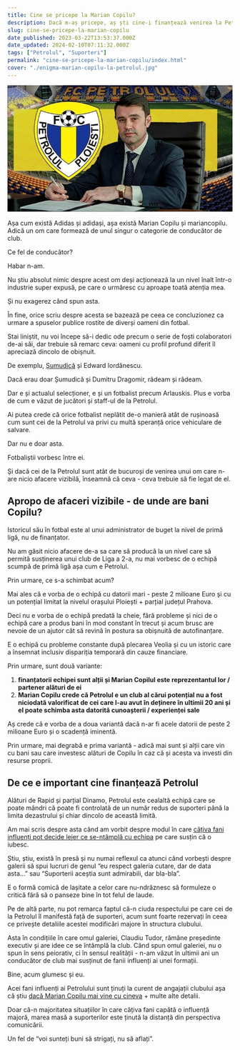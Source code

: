 ```yaml
---
title: Cine se pricepe la Marian Copilu?
description: Dacă m-aș pricepe, aș ști cine-i finanțează venirea la Petrolul. Adică la un club cu datorii de peste 2 Mil. Euro
slug: cine-se-pricepe-la-marian-copilu
date_published: 2023-03-22T13:53:37.000Z
date_updated: 2024-02-10T07:11:32.000Z
tags: ["Petrolul", "Suporteri"]
permalink: "cine-se-pricepe-la-marian-copilu/index.html"
cover: "./enigma-marian-copilu-la-petrolul.jpg"
---
```


![Marian Copilu pozând ca un elev de clasa a II-a, cu stilou și caiet pe pupitrul din fața sa](./enigma-marian-copilu-la-petrolul.jpg)

Așa cum există Adidas și adidași, așa există Marian Copilu și mariancopilu. Adică un om care formează de unul singur o categorie de conducător de club.

Ce fel de conducător?

Habar n-am.

Nu știu absolut nimic despre acest om deși acționează la un nivel înalt într-o industrie super expusă, pe care o urmăresc cu aproape toată atenția mea.

Și nu exagerez când spun asta.

În fine, orice scriu despre acesta se bazează pe ceea ce concluzionez ca urmare a spuselor publice rostite de diverși oameni din fotbal.

Stai liniștit, nu voi începe să-i dedic ode precum o serie de foști colaboratori de-ai săi, dar trebuie să remarc ceva: oameni cu profil profund diferit îl apreciază dincolo de obișnuit.

De exemplu, [Șumudică](https://www.cameravar.ro/sumudica/) și Edward Iordănescu.

Dacă erau doar Șumudică și Dumitru Dragomir, râdeam și râdeam.

Dar e și actualul selecționer, e și un fotbalist precum Arlauskis. Plus e vorba de cum e văzut de jucători și staff-ul de la Petrolul.

Ai putea crede că orice fotbalist neplătit de-o manieră atât de rușinoasă cum sunt cei de la Petrolul va privi cu multă speranță orice vehiculare de salvare.

Dar nu e doar asta.

Fotbaliștii vorbesc între ei.

Și dacă cei de la Petrolul sunt atât de bucuroși de venirea unui om care n-are nicio afacere vizibilă, înseamnă că ceva - ceva trebuie să fie legat de el.

## Apropo de afaceri vizibile - de unde are bani Copilu?

Istoricul său în fotbal este al unui administrator de buget la nivel de primă ligă, nu de finanțator.

Nu am găsit nicio afacere de-a sa care să producă la un nivel care să permită susținerea unui club de Liga a 2-a, nu mai vorbesc de o echipă scumpă de primă ligă așa cum e Petrolul.

Prin urmare, ce s-a schimbat acum?

Mai ales că e vorba de o echipă cu datorii mari - peste 2 milioane Euro și cu un potențial limitat la nivelul orașului Ploiești + parțial județul Prahova.

Deci nu e vorba de o echipă predată la cheie, fără probleme și nici de o echipă care a produs bani în mod constant în trecut și acum brusc are nevoie de un ajutor cât să revină în postura sa obișnuită de autofinanțare.

E o echipă cu probleme constante după plecarea Veolia și cu un istoric care a însemnat inclusiv dispariția temporară din cauze financiare.

Prin urmare, sunt două variante:

1. **finanțatorii echipei sunt alții și Marian Copilul este reprezentantul lor / partener alături de ei**
2. **Marian Copilu crede că Petrolul e un club al cărui potențial nu a fost niciodată valorificat de cei care l-au avut în deținere în ultimii 20 ani și el poate schimba asta datorită cunoașterii / experienței sale**

Aș crede că e vorba de a doua variantă dacă n-ar fi acele datorii de peste 2 milioane Euro și o scadență iminentă.

Prin urmare, mai degrabă e prima variantă - adică mai sunt și alții care vin cu bani sau care investesc alături de Copilu în caz că și acesta va investi din resurse proprii.

## De ce e important cine finanțează Petrolul

Alături de Rapid și parțial Dinamo, Petrolul este cealaltă echipă care se poate mândri că poate fi controlată de un număr redus de suporteri până la limita dezastrului și chiar dincolo de această limită.

Am mai scris despre asta când am vorbit despre modul în care [câțiva fani influenți pot decide lejer ce se-ntâmplă cu echipa](https://www.cameravar.ro/fani-nocivi-petrolul/) pe care susțin că o iubesc.

Știu, știu, există în presă și nu numai reflexul ca atunci când vorbești despre galerii să spui lucruri de genul “eu respect galeria cutare, dar de data asta…” sau “Suporterii aceștia sunt admirabili, dar bla-bla”.

E o formă comică de lașitate a celor care nu-ndrăznesc să formuleze o critică fără să o panseze bine în tot felul de laude.

Pe de altă parte, nu pot remarca faptul că-n ciuda respectului pe care cei de la Petrolul îl manifestă față de suporteri, acum sunt foarte rezervați în ceea ce privește detaliile acestei modificări majore în structura clubului.

Asta în condițiile în care omul galeriei, Claudiu Tudor, rămâne președinte executiv și are idee ce se întâmplă la club. Când spun omul galeriei, nu o spun în sens peiorativ, ci în sensul realității - n-am văzut în ultimii ani un conducător de club mai susținut de fanii influenți ai unei formații.

Bine, acum glumesc și eu.

Acei fani influenți ai Petrolului sunt ținuți la curent de angajații clubului așa că știu [dacă Marian Copilu mai vine cu cineva](https://www.prosport.ro/fotbal-intern/superliga/prima-decizie-luata-de-marian-copilu-dupa-ce-a-batut-palma-sa-preia-petrolul-ploiesti-a-chemat-liderii-de-galerie-la-club-se-pregateste-si-o-coalitie-fantastica-intre-mihai-rotaru-19608097)  + multe alte detalii.

Doar că-n majoritatea situațiilor în care câțiva fani capătă o influență majoră, marea masă a suporterilor este ținută la distanță din perspectiva comunicării.

Un fel de “voi sunteți buni să strigați, nu să aflați”.
